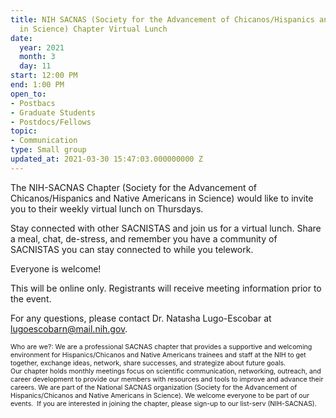 ```yaml
---
title: NIH SACNAS (Society for the Advancement of Chicanos/Hispanics and Native Americans
  in Science) Chapter Virtual Lunch
date:
  year: 2021
  month: 3
  day: 11
start: 12:00 PM
end: 1:00 PM
open_to:
- Postbacs
- Graduate Students
- Postdocs/Fellows
topic:
- Communication
type: Small group
updated_at: 2021-03-30 15:47:03.000000000 Z
---
```

The NIH-SACNAS Chapter (Society for the Advancement of
Chicanos/Hispanics and Native Americans in Science) would like to invite
you to their weekly virtual lunch on Thursdays. 

Stay connected with other SACNISTAS and join us for a virtual lunch.
Share a meal, chat, de-stress, and remember you have a community of
SACNISTAS you can stay connected to while you telework.

Everyone is welcome! 

This will be online only. Registrants will receive meeting information
prior to the event.

For any questions, please contact Dr. Natasha Lugo-Escobar at
lugoescobarn@mail.nih.gov.  

<span style="font-size: 8pt;">Who are we?: We are a professional SACNAS
chapter that provides a supportive and welcoming environment for
Hispanics/Chicanos and Native Americans trainees and staff at the NIH to
get together, exchange ideas, network, share successes, and strategize
about future goals. Our chapter holds monthly meetings focus on
scientific communication, networking, outreach, and career development
to provide our members with resources and tools to improve and
advance their careers. We are part of the National SACNAS organization
(Society for the Advancement of Hispanics/Chicanos and Native Americans
in Science). We welcome everyone to be part of our events.  If you are
interested in joining the chapter, please sign-up to our list-serv
(NIH-SACNAS). </span>

 

 

 

